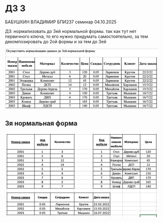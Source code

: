# ДЗ 3

БАБУШКИН ВЛАДИМИР БПИ237 семинар 04.10.2025

ДЗ: нормализовать до 3ей нормальной формы. так как тут нет первичного ключа, то его нужно придумать самостоятельно, за тем декомпозировать до 2ой формы и за тем до 3ей

![alt text](./assets/table.png)

## 3я нормальная форма

![alt text](./assets/3nf.png)